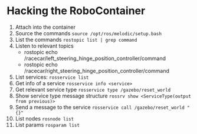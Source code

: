 # Hacking the RoboContainer

1. Attach into the container
2. Source the commands
```source /opt/ros/melodic/setup.bash```
3. List the commands
```rostopic list | grep command```
4. Listen to relevant topics
    - rostopic echo /racecar/left_steering_hinge_position_controller/command
    - rostopic echo /racecar/right_steering_hinge_position_controller/command
5. List services:
```rosservice list```
6. Get info of a service
```rosservice info <service>```
7. Get relevant service type
```rosservice type /gazebo/reset_world```
8. Show service type message structure
```rossrv show <ServiceType(output from previous)>```
9. Send a message to the service
```rosservice call /gazebo/reset_world "{}"```
10. List nodes
```rosnode list```
11. List params
```rosparam list```